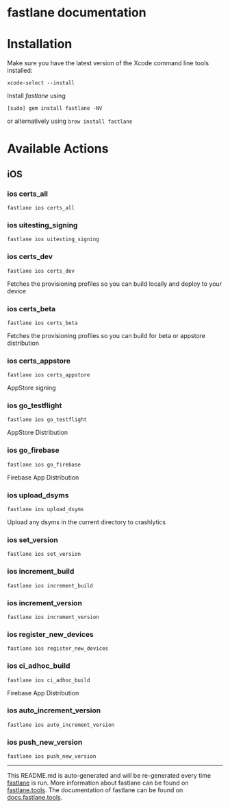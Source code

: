 fastlane documentation
================
# Installation

Make sure you have the latest version of the Xcode command line tools installed:

```
xcode-select --install
```

Install _fastlane_ using
```
[sudo] gem install fastlane -NV
```
or alternatively using `brew install fastlane`

# Available Actions
## iOS
### ios certs_all
```
fastlane ios certs_all
```

### ios uitesting_signing
```
fastlane ios uitesting_signing
```

### ios certs_dev
```
fastlane ios certs_dev
```
Fetches the provisioning profiles so you can build locally and deploy to your device
### ios certs_beta
```
fastlane ios certs_beta
```
Fetches the provisioning profiles so you can build for beta or appstore distribution
### ios certs_appstore
```
fastlane ios certs_appstore
```
AppStore signing
### ios go_testflight
```
fastlane ios go_testflight
```
AppStore Distribution
### ios go_firebase
```
fastlane ios go_firebase
```
Firebase App Distribution
### ios upload_dsyms
```
fastlane ios upload_dsyms
```
Upload any dsyms in the current directory to crashlytics
### ios set_version
```
fastlane ios set_version
```

### ios increment_build
```
fastlane ios increment_build
```

### ios increment_version
```
fastlane ios increment_version
```

### ios register_new_devices
```
fastlane ios register_new_devices
```

### ios ci_adhoc_build
```
fastlane ios ci_adhoc_build
```
Firebase App Distribution
### ios auto_increment_version
```
fastlane ios auto_increment_version
```

### ios push_new_version
```
fastlane ios push_new_version
```


----

This README.md is auto-generated and will be re-generated every time [fastlane](https://fastlane.tools) is run.
More information about fastlane can be found on [fastlane.tools](https://fastlane.tools).
The documentation of fastlane can be found on [docs.fastlane.tools](https://docs.fastlane.tools).
